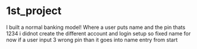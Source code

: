 # 1st_project
I built a normal banking model!
Where a user puts name and the pin thats 1234
i didnot create the different account and login setup so fixed name for now
if a user input 3 wrong pin than it goes into name entry from start

